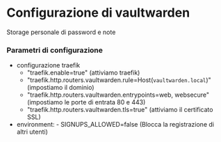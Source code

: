 # Configurazione di vaultwarden

Storage personale di password e note

### Parametri di configurazione
- configurazione traefik
    - "traefik.enable=true" (attiviamo traefik)
    - "traefik.http.routers.vaultwarden.rule=Host(`vaultwarden.local`)" (impostiamo il dominio)
    - "traefik.http.routers.vaultwarden.entrypoints=web, websecure" (impostiamo le porte di entrata 80 e 443)
    - "traefik.http.routers.vaultwarden.tls=true" (attiviamo il certificato SSL)
- environment:
      - SIGNUPS_ALLOWED=false (Blocca la registrazione di altri utenti)
